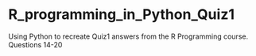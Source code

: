 # R_programming_in_Python_Quiz1
Using Python to recreate Quiz1 answers from the R Programming course.
Questions 14-20
